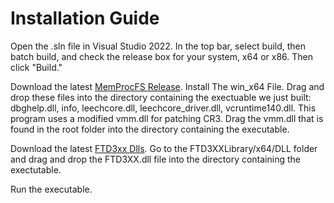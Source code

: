 # Installation Guide

Open the .sln file in Visual Studio 2022. In the top bar, select build, then batch build, and check the release box for your system, x64 or x86. Then click "Build."

Download the latest [MemProcFS Release](https://github.com/ufrisk/MemProcFS/releases). Install The win_x64 File. Drag and drop these files into the directory containing the exectuable we just built: dbghelp.dll, info, leechcore.dll, leechcore_driver.dll, vcruntime140.dll. This program uses a modified vmm.dll for patching CR3. Drag the vmm.dll that is found in the root folder into the directory containing the executable. 

Download the latest [FTD3xx Dlls](https://ftdichip.com/wp-content/uploads/2024/01/FTD3XXLibrary_v1.3.0.9.zip). Go to the FTD3XXLibrary/x64/DLL folder and drag and drop the FTD3XX.dll file into the directory containing the exectutable.

Run the executable.